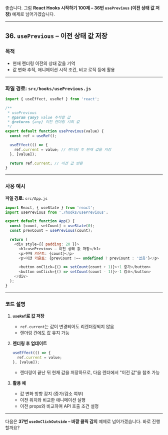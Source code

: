 좋습니다.
그럼 **React Hooks 시작하기 100제 – 36번 `usePrevious` (이전 상태 값 저장)** 예제로 넘어가겠습니다.

---

## 36. `usePrevious` – 이전 상태 값 저장

### 목적

* 현재 렌더링 이전의 상태 값을 기억
* 값 변화 추적, 애니메이션 시작 조건, 비교 로직 등에 활용

---

### 파일 경로: `src/hooks/usePrevious.js`

```javascript
import { useEffect, useRef } from 'react';

/**
 * usePrevious
 * @param {any} value 추적할 값
 * @returns {any} 이전 렌더링 시의 값
 */
export default function usePrevious(value) {
  const ref = useRef();

  useEffect(() => {
    ref.current = value; // 렌더링 후 현재 값을 저장
  }, [value]);

  return ref.current; // 이전 값 반환
}
```

---

### 사용 예시

**파일 경로:** `src/App.js`

```javascript
import React, { useState } from 'react';
import usePrevious from './hooks/usePrevious';

export default function App() {
  const [count, setCount] = useState(0);
  const prevCount = usePrevious(count);

  return (
    <div style={{ padding: 20 }}>
      <h1>usePrevious – 이전 상태 값 저장</h1>
      <p>현재 카운트: {count}</p>
      <p>이전 카운트: {prevCount !== undefined ? prevCount : '없음'}</p>

      <button onClick={() => setCount(count + 1)}>+1 증가</button>
      <button onClick={() => setCount(count - 1)}>-1 감소</button>
    </div>
  );
}
```

---

### 코드 설명

1. **`useRef`로 값 저장**

   * `ref.current`는 값이 변경되어도 리렌더링되지 않음
   * 렌더링 간에도 값 유지 가능

2. **렌더링 후 업데이트**

   ```javascript
   useEffect(() => {
     ref.current = value;
   }, [value]);
   ```

   * 렌더링이 끝난 뒤 현재 값을 저장하므로, 다음 렌더에서 "이전 값"을 참조 가능

3. **활용 예**

   * 값 변화 방향 감지 (증가/감소 여부)
   * 이전 위치와 비교한 애니메이션 실행
   * 이전 props와 비교하여 API 호출 조건 설정

---

다음은 **37번 `useOnClickOutside` – 바깥 클릭 감지** 예제로 넘어가겠습니다.
바로 진행할까요?

